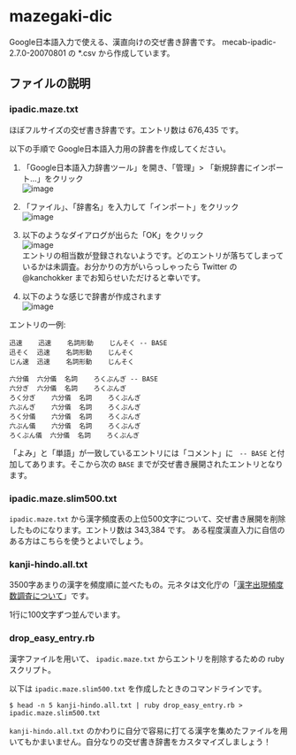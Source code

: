 # mazegaki-dic
Google日本語入力で使える、漢直向けの交ぜ書き辞書です。
mecab-ipadic-2.7.0-20070801 の \*.csv から作成しています。

## ファイルの説明

### ipadic.maze.txt
ほぼフルサイズの交ぜ書き辞書です。エントリ数は 676,435 です。

以下の手順で Google日本語入力用の辞書を作成してください。

1. 「Google日本語入力辞書ツール」を開き、「管理」> 「新規辞書にインポート...」をクリック<br/>
![image](https://github.com/oktopus1959/mazegaki-dic/assets/69497430/e413b5d1-2a5f-4224-8b5f-aa7a148fa54b)

2. 「ファイル」、「辞書名」を入力して「インポート」をクリック<br/>
![image](https://github.com/oktopus1959/mazegaki-dic/assets/69497430/d5d812d7-7a77-46c9-97da-8c92cc795c52)

3. 以下のようなダイアログが出らた「OK」をクリック<br/>
![image](https://github.com/oktopus1959/mazegaki-dic/assets/69497430/81ee7b82-b58f-4bba-8028-9ed9248d8a7a)<br/>
エントリの相当数が登録されないようです。どのエントリが落ちてしまっているかは未調査。お分かりの方がいらっしゃったら Twitter の @kanchokker までお知らせいただけると幸いです。

4. 以下のような感じで辞書が作成されます<br/>
![image](https://github.com/oktopus1959/mazegaki-dic/assets/69497430/1155ce1d-4672-45c1-82bc-b39735c971d6)


エントリの一例:
```
迅速    迅速    名詞形動    じんそく -- BASE
迅そく  迅速    名詞形動    じんそく
じん速  迅速    名詞形動    じんそく

六分儀  六分儀  名詞    ろくぶんぎ -- BASE
六分ぎ  六分儀  名詞    ろくぶんぎ
ろく分ぎ    六分儀  名詞    ろくぶんぎ
六ぶんぎ    六分儀  名詞    ろくぶんぎ
ろく分儀    六分儀  名詞    ろくぶんぎ
六ぶん儀    六分儀  名詞    ろくぶんぎ
ろくぶん儀  六分儀  名詞    ろくぶんぎ
```

「よみ」と「単語」が一致しているエントリには「コメント」に ` -- BASE` と付加してあります。そこから次の `BASE` までが交ぜ書き展開されたエントリとなります。

### ipadic.maze.slim500.txt
`ipadic.maze.txt` から漢字頻度表の上位500文字について、交ぜ書き展開を削除したものになります。エントリ数は 343,384 です。
ある程度漢直入力に自信のある方はこちらを使うとよいでしょう。

### kanji-hindo.all.txt
3500字あまりの漢字を頻度順に並べたもの。元ネタは文化庁の「[漢字出現頻度数調査について](https://www.bunka.go.jp/seisaku/bunkashingikai/kokugo/nihongokyoiku_hyojun_wg/04/pdf/91934501_08.pdf)」です。

1行に100文字ずつ並んでいます。

### drop_easy_entry.rb
漢字ファイルを用いて、 `ipadic.maze.txt` からエントリを削除するための ruby スクリプト。

以下は `ipadic.maze.slim500.txt` を作成したときのコマンドラインです。

```
$ head -n 5 kanji-hindo.all.txt | ruby drop_easy_entry.rb > ipadic.maze.slim500.txt
```

`kanji-hindo.all.txt` のかわりに自分で容易に打てる漢字を集めたファイルを用いてもかまいません。自分なりの交ぜ書き辞書をカスタマイズしましょう！
